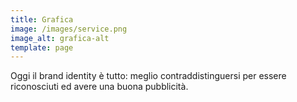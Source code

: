 ```yaml
---
title: Grafica
image: /images/service.png
image_alt: grafica-alt
template: page
---
```

Oggi il brand identity è tutto: meglio contraddistinguersi per essere riconosciuti ed avere una buona pubblicità.
